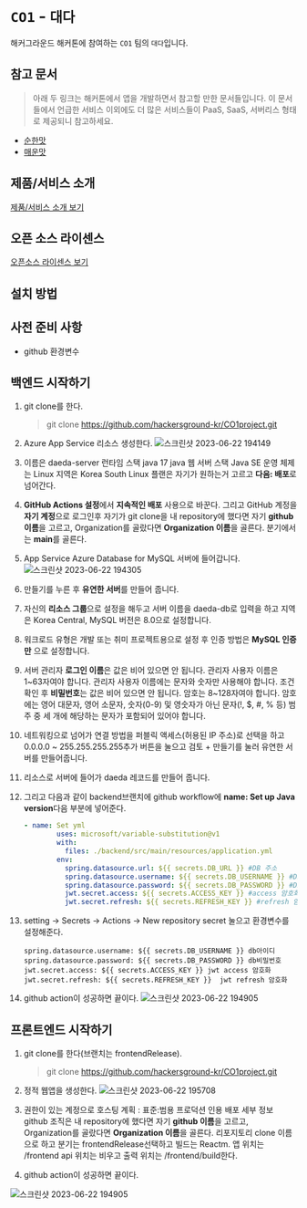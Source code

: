 # `CO1` - `대다`

해커그라운드 해커톤에 참여하는 `CO1` 팀의 `대다`입니다.

## 참고 문서

> 아래 두 링크는 해커톤에서 앱을 개발하면서 참고할 만한 문서들입니다. 이 문서들에서 언급한 서비스 이외에도 더 많은 서비스들이 PaaS, SaaS, 서버리스 형태로 제공되니 참고하세요.

- [순한맛](./REFERENCES_BASIC.md)
- [매운맛](./REFERENCES_ADVANCED.md)

## 제품/서비스 소개

<!-- 아래 링크는 지우지 마세요 -->
[제품/서비스 소개 보기](TOPIC.md)
<!-- 위 링크는 지우지 마세요 -->

## 오픈 소스 라이센스

<!-- 아래 링크는 지우지 마세요 -->
[오픈소스 라이센스 보기](./LICENSE)
<!-- 위 링크는 지우지 마세요 -->

## 설치 방법

## 사전 준비 사항

- github 환경변수

## 백엔드 시작하기

1. git clone를 한다.
    
    > git clone https://github.com/hackersground-kr/CO1project.git
    > 
2. Azure App Service 리소스 생성한다.
![스크린샷 2023-06-22 194149](https://github.com/hackersground-kr/CO1project/assets/104004650/f26db483-bf78-43d6-b191-ca50323ba438)


3. 이름은 daeda-server
런타임 스택 java 17
java 웹 서버 스택 Java SE
운영 체제는 Linux
지역은 Korea South
Linux 플랜은 자기가 원하는거 고르고 **다음: 배포**로 넘어간다.
4. **GitHub Actions 설정**에서 **지속적인 배포** 사용으로 바꾼다.
그리고 GitHub 계정을 **자기 계정**으로 로그인후 자기가 git clone을 내 repository에 했다면 자기 **github 이름**을 고르고, Organization를 골랐다면 **Organization 이름**을 골른다. 분기에서는 **main**를 골른다.
5. App Service Azure Database for MySQL 서버에 들어갑니다.
![스크린샷 2023-06-22 194305](https://github.com/hackersground-kr/CO1project/assets/104004650/96bdc55a-c92f-4414-9be2-a06accd55faf)


6. 만들기를 누른 후 **유연한 서버**를 만들어 줍니다.
7. 자신의 **리소스 그룹**으로 설정을 해두고 서버 이름을 daeda-db로 입력을 하고 지역은 Korea Central, MySQL 버전은 8.0으로 설정합니다.
8. 워크로드 유형은 개발 또는 취미 프로젝트용으로 설정 후 인증 방법은 **MySQL 인증만** 으로 설정합니다.
9. 서버 관리자 **로그인 이름**은
값은 비어 있으면 안 됩니다.
관리자 사용자 이름은 1~63자여야 합니다.
관리자 사용자 이름에는 문자와 숫자만 사용해야 합니다. 조건 확인 후 
**비밀번호**는
값은 비어 있으면 안 됩니다.
암호는 8~128자여야 합니다.
암호에는 영어 대문자, 영어 소문자, 숫자(0-9) 및 영숫자가 아닌 문자(!, $, #, % 등) 범주 중 세 개에 해당하는 문자가 포함되어 있어야 합니다.
10. 네트워킹으로 넘어가 연결 방법을 퍼블릭 액세스(허용된 IP 주소)로 선택을 하고 0.0.0.0 ~ 255.255.255.255추가 버튼을 눌으고 검토 + 만들기를 눌러 유연한 서버를 만들어줍니다.
11. 리소스로 서버에 들어가 daeda 레코드를 만들어 줍니다.
12. 그리고 다음과 같이 backend브랜치에 github workflow에 **name: Set up Java version**다음 부분에 넣어준다.
    
    ```yaml
    - name: Set yml
            uses: microsoft/variable-substitution@v1
            with:
              files: ./backend/src/main/resources/application.yml
            env:
              spring.datasource.url: ${{ secrets.DB_URL }} #DB 주소
              spring.datasource.username: ${{ secrets.DB_USERNAME }} #DB 이름
              spring.datasource.password: ${{ secrets.DB_PASSWORD }} #DB 암호
              jwt.secret.access: ${{ secrets.ACCESS_KEY }} #access 암호화(아무 문자열 입력)
              jwt.secret.refresh: ${{ secrets.REFRESH_KEY }} #refresh 암호화(아무 문자열 입력)
    ```
    
13. setting → Secrets → Actions → New repository secret 눌으고 환경변수를 설정해준다.
    
    ```spring.datasource.url: ${{ secrets.DB_URL }} db주소
    spring.datasource.username: ${{ secrets.DB_USERNAME }} db아이디
    spring.datasource.password: ${{ secrets.DB_PASSWORD }} db비밀번호
    jwt.secret.access: ${{ secrets.ACCESS_KEY }} jwt access 암호화
    jwt.secret.refresh: ${{ secrets.REFRESH_KEY }}  jwt refresh 암호화
    ```
14. github action이 성공하면 끝이다.
![스크린샷 2023-06-22 194905](https://github.com/hackersground-kr/CO1project/assets/104004650/2debcda7-6d9d-4260-918f-e02eda7a4f7a)

## 프론트엔드 시작하기

1. git clone를 한다(브랜치는 frontendRelease).
    
    > git clone https://github.com/hackersground-kr/CO1project.git
    > 
2. 정적 웹앱을 생성한다. 
![스크린샷 2023-06-22 195708](https://github.com/hackersground-kr/CO1project/assets/104004650/a90d0117-f43a-41a9-9c72-2bff4619fa3d)


3. 권한이 있는 계정으로 
호스팅 계획 : 표준:범용 프로덕션 인용
배포 세부 정보 github
조직은 내 repository에 했다면 자기 **github 이름**을 고르고, Organization를 골랐다면 **Organization 이름**을 골른다.
리포지토리 clone 이름으로 하고
분기는 frontendRelease선택하고
빌드는 Reactm.
앱 위치는 /frontend
api 위치는 비우고
출력 위치는 /frontend/build한다.

5. github action이 성공하면 끝이다.

![스크린샷 2023-06-22 194905](https://github.com/hackersground-kr/CO1project/assets/104004650/2debcda7-6d9d-4260-918f-e02eda7a4f7a)

